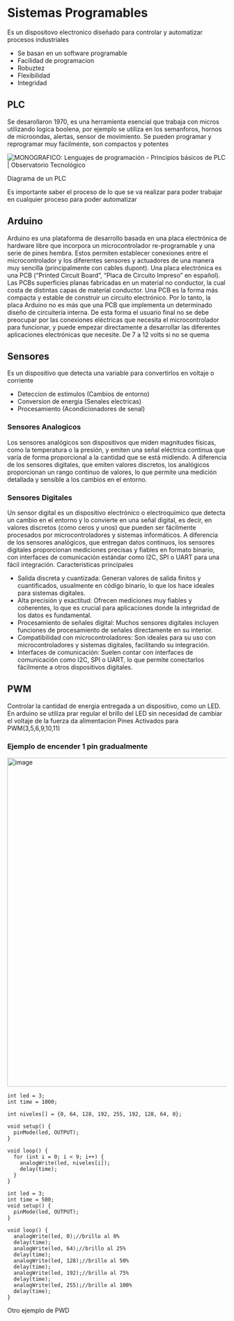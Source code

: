 # Sistemas Programables
Es un dispositovo electronico diseñado para controlar y automatizar procesos industriales
* Se basan en un software programable
* Facilidad de programacion
* Robuztez
* Flexibilidad
* Integridad

## PLC
Se desarollaron 1970, es una herramienta esencial que trabaja con micros utilizando logica boolena, por ejemplo se utiliza en los semanforos, hornos de microondas, alertas, sensor de movimiento.
Se pueden programar y reprogramar muy facilmente, son compactos y potentes

![MONOGRAFICO: Lenguajes de programación - Principios básicos de PLC |  Observatorio Tecnológico](https://encrypted-tbn0.gstatic.com/images?q=tbn:ANd9GcQRb_12VkocjMgk-QvllVoh_bk1Xu3T7oiVVw&s)

Diagrama de un PLC

Es importante saber el proceso de lo que se va realizar para poder trabajar en cualquier proceso para poder automatizar

## Arduino
Arduino es una plataforma de desarrollo basada en una placa electrónica de hardware libre que incorpora un microcontrolador re-programable y una serie de pines hembra. Estos permiten establecer conexiones entre el microcontrolador y los diferentes sensores y actuadores de una manera muy sencilla (principalmente con cables dupont).
Una placa electrónica es una PCB (“Printed Circuit Board”, “Placa de Circuito Impreso” en español). Las PCBs superficies planas fabricadas en un material no conductor, la cual costa de distintas capas de material conductor. Una PCB es la forma más compacta y estable de construir un circuito electrónico. Por lo tanto, la placa Arduino no es más que una PCB que implementa un determinado diseño de circuitería interna. De esta forma el usuario final no se debe preocupar por las conexiones eléctricas que necesita el microcontrolador para funcionar, y puede empezar directamente a desarrollar las diferentes aplicaciones electrónicas que necesite.
De 7 a 12 volts si no se quema 
## Sensores 
Es un dispositivo que detecta una variable para convertirlos en voltaje o corriente
* Deteccion de estimulos (Cambios de entorno)
* Conversion de energia (Senales electricas)
* Procesamiento (Acondicionadores de senal)

### Sensores Analogicos
Los sensores analógicos son dispositivos que miden magnitudes físicas, como la temperatura o la presión, y emiten una señal eléctrica continua que varía de forma proporcional a la cantidad que se está midiendo. A diferencia de los sensores digitales, que emiten valores discretos, los analógicos proporcionan un rango continuo de valores, lo que permite una medición detallada y sensible a los cambios en el entorno. 
### Sensores Digitales
Un sensor digital es un dispositivo electrónico o electroquímico que detecta un cambio en el entorno y lo convierte en una señal digital, es decir, en valores discretos (como ceros y unos) que pueden ser fácilmente procesados por microcontroladores y sistemas informáticos. A diferencia de los sensores analógicos, que entregan datos continuos, los sensores digitales proporcionan mediciones precisas y fiables en formato binario, con interfaces de comunicación estándar como I2C, SPI o UART para una fácil integración. 
Características principales
* Salida discreta y cuantizada:
Generan valores de salida finitos y cuantificados, usualmente en código binario, lo que los hace ideales para sistemas digitales. 
* Alta precisión y exactitud:
Ofrecen mediciones muy fiables y coherentes, lo que es crucial para aplicaciones donde la integridad de los datos es fundamental. 
* Procesamiento de señales digital:
Muchos sensores digitales incluyen funciones de procesamiento de señales directamente en su interior. 
* Compatibilidad con microcontroladores:
Son ideales para su uso con microcontroladores y sistemas digitales, facilitando su integración. 
* Interfaces de comunicación:
Suelen contar con interfaces de comunicación como I2C, SPI o UART, lo que permite conectarlos fácilmente a otros dispositivos digitales. 

## PWM
Controlar la cantidad de energia entregada a un dispositivo, como un LED. En arduino se utiliza prar regular el brillo del LED sin necesidad de cambiar el voltaje de la fuerza da alimentacion
Pines Activados para PWM(3,5,6,9,10,11)
### Ejemplo de encender 1 pin gradualmente
<img width="664" height="754" alt="image" src="https://github.com/user-attachments/assets/85f048d5-0848-4a78-af6c-503c588eb912" />

```
int led = 3;
int time = 1000;

int niveles[] = {0, 64, 128, 192, 255, 192, 128, 64, 0}; 

void setup() {
  pinMode(led, OUTPUT);
}

void loop() {
  for (int i = 0; i < 9; i++) {   
    analogWrite(led, niveles[i]);
    delay(time);
  }
}
```
```
int led = 3;
int time = 500;
void setup() {
  pinMode(led, OUTPUT);
}

void loop() {
  analogWrite(led, 0);//brillo al 0%
  delay(time);
  analogWrite(led, 64);//brillo al 25%
  delay(time);
  analogWrite(led, 128);//brillo al 50%
  delay(time);
  analogWrite(led, 192);//brillo al 75%
  delay(time);
  analogWrite(led, 255);//brillo al 100%
  delay(time);
}
```
Otro ejemplo de PWD


